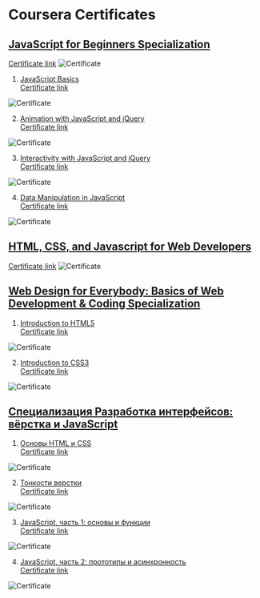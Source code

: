 # Coursera Certificates

## [JavaScript for Beginners Specialization](https://www.coursera.org/specializations/javascript-beginner)
[Certificate link](https://coursera.org/share/a48d0ffa9e9ec88c49d44d4a42ff00f0)
<img src="./assets/course5.jpg" alt='Certificate'>

1. [JavaScript Basics](https://www.coursera.org/learn/javascript-basics?specialization=javascript-beginner)  
[Certificate link](https://coursera.org/share/ed366868d84df74f5454d28570c28001)
<img src="./assets/course1.jpg" alt='Certificate'>

2. [Animation with JavaScript and jQuery](https://www.coursera.org/learn/animation-javascript-jquery?specialization=javascript-beginner)  
[Certificate link](https://coursera.org/share/a6403e7d1c7db3588d2d72cbc2430366)
<img src="./assets/course2.jpg" alt='Certificate'>

3. [Interactivity with JavaScript and jQuery](https://www.coursera.org/learn/interactivity-javascript-jquery?specialization=javascript-beginner)  
[Certificate link](https://coursera.org/share/e2301fd5fe71d9b803dd439de0b6e809)
<img src="./assets/course3.jpg" alt='Certificate'>

4. [Data Manipulation in JavaScript](https://www.coursera.org/learn/javascript-data-manipulation?specialization=javascript-beginner)  
[Certificate link](https://coursera.org/share/722538a05550ce98bb61c4e86c8b7120)
<img src="./assets/course4.jpg" alt='Certificate'>


## [HTML, CSS, and Javascript for Web Developers](https://www.coursera.org/learn/html-css-javascript-for-web-developers)
[Certificate link](https://coursera.org/share/416467096ab7a722b59cd11088dec38e)
<img src="./assets/course6.jpg" alt='Certificate'>


## [Web Design for Everybody: Basics of Web Development & Coding Specialization](https://www.coursera.org/specializations/web-design)  

1. [Introduction to HTML5](https://www.coursera.org/learn/html?specialization=web-design)  
[Certificate link](https://coursera.org/share/fe526ce566f9634f952502956d7d80ab)
<img src="./assets/course7.jpg" alt='Certificate'>

2. [Introduction to CSS3](https://www.coursera.org/learn/introcss?specialization=web-design)  
[Certificate link](https://coursera.org/share/1e92a79fa6a48b6ff2c6f1b99aafdb0e)
<img src="./assets/course8.jpg" alt='Certificate'>


## [Специализация Разработка интерфейсов: вёрстка и JavaScript](https://www.coursera.org/specializations/razrabotka-interfeysov)  

1. [Основы HTML и CSS](https://www.coursera.org/learn/snovy-html-i-css?specialization=razrabotka-interfeysov)  
[Certificate link](https://coursera.org/share/da0b602e37d092703bb06e461308d03f)
<img src="./assets/course9.jpg" alt='Certificate'>

2. [Тонкости верстки](https://www.coursera.org/learn/tonkosti-verstki?specialization=razrabotka-interfeysov)  
[Certificate link](https://coursera.org/share/6d086e3a0952323b7251bd0817a2166d)
<img src="./assets/course10.jpg" alt='Certificate'>

3. [JavaScript, часть 1: основы и функции](https://www.coursera.org/learn/javascript-osnovy-i-funktsii?specialization=razrabotka-interfeysov)  
[Certificate link](https://coursera.org/share/2b51b1e8b89cc979c975bc04921d81ff)
<img src="./assets/course11.jpg" alt='Certificate'>

4. [JavaScript, часть 2: прототипы и асинхронность](https://www.coursera.org/learn/javascript-prototipy?specialization=razrabotka-interfeysov)   
[Certificate link](https://coursera.org/share/61813789f532cf948a73a6bd1e4e83dc)
<img src="./assets/course12.jpg" alt='Certificate'>